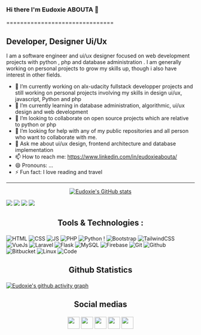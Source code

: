 ### Hi there I'm Eudoxie ABOUTA 👋
===============================

Developer, Designer Ui/Ux
-----------------------------

<!--
**Eud15/Eud15** is a ✨ _special_ ✨ repository because its `README.md` (this file) appears on your GitHub profile.-->

I am a software engineer and ui/ux designer focused on web development projects with python , php and database administration . I am generally working on personal projects to grow my skills up, though i also have interest in other fields.


- 🔭 I’m currently working on alx-udacity fullstack developper projects and still working on personal projects involving my skills in design ui/ux, javascript, Python and php
- 🌱 I’m currently learning in database administration, algorithmic, ui/ux design and web development
- 👯 I’m looking to collaborate on open source projects which are relative to python or php
- 🤔 I’m looking for help with any of my public repositories and all person who want to collaborate with me.
- 💬 Ask me about  ui/ux design, frontend architecture and database implementation
- 📫 How to reach me: https://www.linkedin.com/in/eudoxieabouta/
- 😄 Pronouns: ...
- ⚡ Fun fact: I love reading and travel

-----------------------------
<p align="center"><a href="http://www.github.com/Eud15"><img src="https://github-readme-stats.vercel.app/api?username=Eud15&show_icons=true&hide=&count_private=true&title_color=10b981&text_color=ffffff&icon_color=0891b2&bg_color=134e4a&hide_border=true&show_icons=true" alt="Eudoxie's GitHub stats" /></a></p>

<!--
[![](https://raw.githubusercontent.com/Eud15/Eud15/version-2/profile-summary-card-output/github/0-profile-details.svg)](https://github.com/vn7n24fzkq/github-profile-summary-cards)
-->

[![](https://raw.githubusercontent.com/Eud15/main/profile-summary-card-output/github/1-repos-per-language.svg)](https://github.com/vn7n24fzkq/github-profile-summary-cards) [![](https://raw.githubusercontent.com/Eud15/Eud15/main/profile-summary-card-output/github/2-most-commit-language.svg)](https://github.com/vn7n24fzkq/github-profile-summary-cards)
[![](https://raw.githubusercontent.com/Eud15/Eud15/main/profile-summary-card-output/github/3-stats.svg)](https://github.com/vn7n24fzkq/github-profile-summary-cards) [![](https://raw.githubusercontent.com/Eud15/Eud15/main/profile-summary-card-output/github/4-productive-time.svg)](https://github.com/vn7n24fzkq/github-profile-summary-cards)






## <p align="center">Tools & Technologies :</p>

![HTML](https://img.shields.io/badge/html5-%23E34F26.svg?style=for-the-badge&logo=html5&logoColor=white) ![CSS](https://img.shields.io/badge/css3-%231572B6.svg?style=for-the-badge&logo=css3&logoColor=white) ![JS](https://img.shields.io/badge/javascript-%23323330.svg?style=for-the-badge&logo=javascript&logoColor=%23F7DF1E) ![PHP](https://img.shields.io/badge/php-%23777BB4.svg?style=for-the-badge&logo=php&logoColor=white)
![Python](https://img.shields.io/badge/python-%2314354C.svg?style=for-the-badge&logo=python&logoColor=white) !
![Bootstrap](https://img.shields.io/badge/bootstrap-%23563D7C.svg?style=for-the-badge&logo=bootstrap&logoColor=white) ![TailwindCSS](https://img.shields.io/badge/tailwindcss-%2338B2AC.svg?style=for-the-badge&logo=tailwind-css&logoColor=white) ![VueJs](https://img.shields.io/badge/vue-20232A?style=for-the-badge&logo=vue&logoColor=61DAFB) ![Laravel](https://img.shields.io/badge/laravel-%23FF2D20.svg?style=for-the-badge&logo=laravel&logoColor=white) ![Flask](https://img.shields.io/badge/flask-%23000.svg?style=for-the-badge&logo=flask&logoColor=white)
![MySQL](https://img.shields.io/badge/mysql-%2300f.svg?style=for-the-badge&logo=mysql&logoColor=white) ![Firebase](https://img.shields.io/badge/firebase-%23039BE5.svg?style=for-the-badge&logo=firebase)
![Git](https://img.shields.io/badge/git-%23F05033.svg?style=for-the-badge&logo=git&logoColor=white)  ![Github](https://img.shields.io/badge/github-%23121011.svg?style=for-the-badge&logo=github&logoColor=white) ![Bitbucket](https://img.shields.io/badge/bitbucket-%230047B3.svg?style=for-the-badge&logo=bitbucket&logoColor=white)
![Linux](https://img.shields.io/badge/Linux-FCC624?style=for-the-badge&logo=linux&logoColor=black) ![Code](https://img.shields.io/badge/VisualStudioCode-0078d7.svg?style=for-the-badge&logo=visual-studio-code&logoColor=white)


## <p align="center">Github Statistics</p>


[![Eudoxie's github activity graph](https://activity-graph.herokuapp.com/graph?username=Eud15&bg_color=000000&color=ffffff&line=ffffff&point=ada4a4&area=true&hide_border=true)](https://github.com/ashutosh00710/github-readme-activity-graph)


## <p align="center">Social medias</p>

<p align="center"> <a href="https://www.facebook.com/eudoxie.abouta" target="_blank" rel="noreferrer"><img src="https://raw.githubusercontent.com/danielcranney/readme-generator/main/public/icons/socials/facebook.svg" width="32" height="32" /></a> <a href="https://www.github.com/Eud15" target="_blank" rel="noreferrer"><img src="https://raw.githubusercontent.com/danielcranney/readme-generator/main/public/icons/socials/github.svg" width="32" height="32" /></a> <a href="https://www.instagram.com/aboutaeudoxie" target="_blank" rel="noreferrer"><img src="https://raw.githubusercontent.com/danielcranney/readme-generator/main/public/icons/socials/instagram.svg" width="32" height="32" /></a> <a href="https://www.linkedin.com/in/eudoxieabouta" target="_blank" rel="noreferrer"><img src="https://raw.githubusercontent.com/danielcranney/readme-generator/main/public/icons/socials/linkedin.svg" width="32" height="32" /></a> <a href="https://www.twitter.com/Eud15" target="_blank" rel="noreferrer"><img src="https://raw.githubusercontent.com/danielcranney/readme-generator/main/public/icons/socials/twitter.svg" width="32" height="32" /></a></p>


